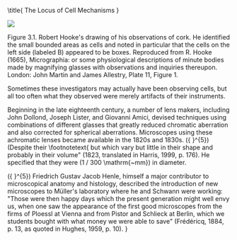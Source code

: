 \title{
The Locus of Cell Mechanisms
}

![](https://cdn.mathpix.com/cropped/2024_06_22_104f15ea50328163abeeg-1.jpg?height=901&width=856&top_left_y=198&top_left_x=332)

Figure 3.1. Robert Hooke's drawing of his observations of cork. He identified the small bounded areas as cells and noted in particular that the cells on the left side (labeled B) appeared to be boxes. Reproduced from R. Hooke (1665), Micrographia: or some physiological descriptions of minute bodies made by magnifying glasses with observations and inquiries thereupon. London: John Martin and James Allestry, Plate 11, Figure 1.

Sometimes these investigators may actually have been observing cells, but all too often what they observed were merely artifacts of their instruments.

Beginning in the late eighteenth century, a number of lens makers, including John Dollond, Joseph Lister, and Giovanni Amici, devised techniques using combinations of different glasses that greatly reduced chromatic aberration and also corrected for spherical aberrations. Microscopes using these achromatic lenses became available in the 1820s and 1830s. \({ }^{5}\) (Despite their
\footnotetext{
but which vary but little in their shape and probably in their volume" (1823, translated in Harris, 1999, p. 176). He specified that they were \(1 / 300 \mathrm{~mm}\) in diameter.

\({ }^{5}\) Friedrich Gustav Jacob Henle, himself a major contributor to microscopical anatomy and histology, described the introduction of new microscopes to Müller's laboratory where he and Schwann were working: "Those were then happy days which the present generation might well envy us, when one saw the appearance of the first good microscopes from the firms of Ploessl at Vienna and from Pistor and Schlieck at Berlin, which we students bought with what money we were able to save" (Frédéricq, 1884, p. 13, as quoted in Hughes, 1959, p. 10).
}